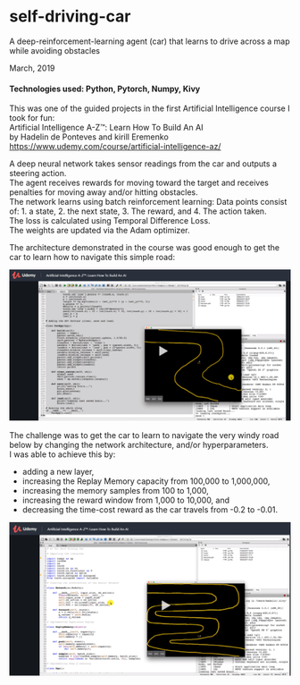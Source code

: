 # self-driving-car
A deep-reinforcement-learning agent (car) that learns to drive across a map while avoiding obstacles

March, 2019

#### Technologies used: Python, Pytorch, Numpy, Kivy

This was one of the guided projects in the first Artificial Intelligence course I took for fun:  
Artificial Intelligence A-Z™: Learn How To Build An AI  
by Hadelin de Ponteves and kirill Eremenko  
https://www.udemy.com/course/artificial-intelligence-az/

A deep neural network takes sensor readings from the car and outputs a steering action.  
The agent receives rewards for moving toward the target and receives penalties for moving away and/or hitting obstacles.  
The network learns using batch reinforcement learning: Data points consist of: 1. a state, 2. the next state, 3. The reward, and 4. The action taken.  
The loss is calculated using Temporal Difference Loss.  
The weights are updated via the Adam optimizer.

The architecture demonstrated in the course was good enough to get the car to learn how to navigate this simple road:

<img src="https://github.com/jmsbutcher/self-driving-car/blob/main/self_driving_car_1.PNG">

<br>

The challenge was to get the car to learn to navigate the very windy road below by changing the network architecture, and/or hyperparameters.  
I was able to achieve this by:
- adding a new layer, 
- increasing the Replay Memory capacity from 100,000 to 1,000,000,
- increasing the memory samples from 100 to 1,000,
- increasing the reward window from 1,000 to 10,000, and
- decreasing the time-cost reward as the car travels from -0.2 to -0.01.

<img src="https://github.com/jmsbutcher/self-driving-car/blob/main/self_driving_car_2.PNG">

